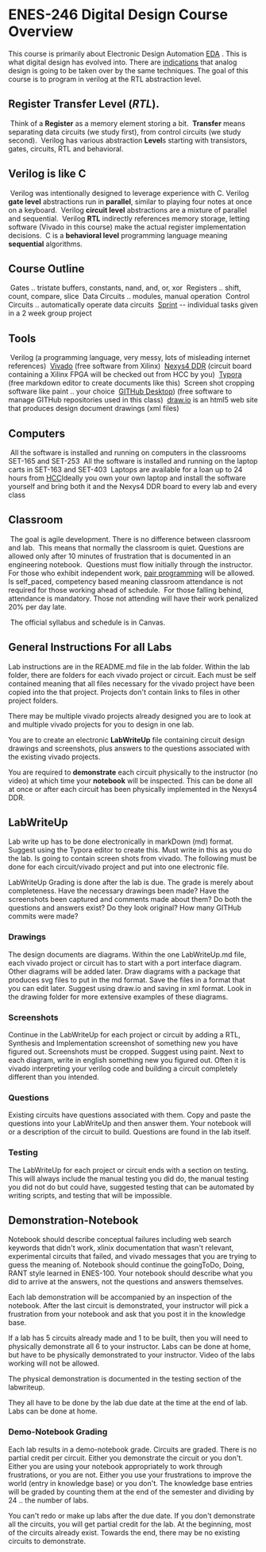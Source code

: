 # ENES-246 Digital Design Course Overview

This course is primarily about Electronic Design Automation [EDA](https://en.wikipedia.org/wiki/Electronic_design_automation) . This is what digital design has evolved into. There are [indications](https://www.darpa.mil/work-with-us/electronics-resurgence-initiative) that analog design is going to be taken over by the same techniques.  The goal of this course is to program in verilog at the RTL abstraction level.

## Register Transfer Level (***RTL***). 

​	Think of a **Register** as a memory element storing a bit.
​	**Transfer** means separating data circuits (we study first), from control circuits  (we study second).
​	Verilog has various abstraction **Level**s starting with transistors, gates, circuits, RTL and behavioral.

## Verilog is like C

​	Verilog was intentionally designed to leverage experience with C.
​	Verilog **gate level** abstractions run in **parallel**, similar to playing four notes at once on a keyboard. 
​	Verilog **circuit level** abstractions are a mixture of parallel and sequential. 
​	Verilog **RTL** indirectly references memory storage, letting software (Vivado in this course) make the actual register implementation decisions. 
​	C is a **behavioral level** programming language meaning **sequential** algorithms.

## Course Outline

​	Gates .. tristate buffers, constants, nand, and, or, xor
​	Registers .. shift, count, compare, slice
​	Data Circuits .. modules, manual operation
​	Control Circuits .. automatically operate data circuits
​	[Sprint](https://en.wikipedia.org/wiki/Scrum_(software_development)#Sprint) -- individual tasks given in a  2 week group project

## Tools

​	Verilog (a programming language, very messy, lots of misleading internet references)
​	[Vivado](https://www.xilinx.com/support/download.html) (free software from Xilinx)
​	[Nexys4 DDR](https://store.digilentinc.com/nexys-4-ddr-artix-7-fpga-trainer-board-recommended-for-ece-curriculum/) (circuit board containing a Xilinx FPGA will be checked out from HCC by you)
​	[Typora](https://typora.io/) (free markdown editor to create documents like this)
​	Screen shot cropping software like paint .. your choice
​	[GITHub Desktop](https://desktop.github.com/)) (free software to manage GITHub repositories used in this class)
​	[draw.io](https://www.draw.io/)  is an html5 web site that produces design document drawings (xml files) 

## Computers

​	All the software is installed and running on computers in the classrooms SET-165 and SET-253
​	All the software is installed and running on the laptop carts in SET-163 and SET-403
​	Laptops are available for a loan up to 24 hours from [HCC](http://howardcc.smartcatalogiq.com/en/2015-2016/Catalog/General-Information/Computer-Services/Laptop-Loans)
​	Ideally you own your own laptop and install the software yourself and bring both it and the Nexys4 DDR board to every lab and every class

## Classroom

​	The goal is agile development. There is no difference between classroom and lab.
​	This means that normally the classroom is quiet.
​	Questions are allowed only after 10 minutes of frustration that is documented in an engineering notebook.
​	Questions must flow initially through the instructor.
​	For those who exhibit independent work, [pair programming](https://en.wikipedia.org/wiki/Pair_programming) will be allowed.
​	Is self_paced, competency based meaning classroom attendance is not required for those working ahead of schedule.
​	For those falling behind, attendance is mandatory.  Those not attending will have their work penalized 20% per day 	late. 

​	The official syllabus and schedule is in Canvas. 

## General Instructions For all Labs

Lab instructions are in the README.md file in the lab folder.  Within the lab folder, there are folders for each vivado project or circuit. Each must be self contained meaning that all files necessary for the vivado project have been copied into the that project. Projects don't contain links to files in other project folders. 

There may be multiple vivado projects already designed you are to look at and multiple vivado projects for you to design in one lab.  

You are to create an electronic **LabWriteUp** file containing circuit design drawings and screenshots, plus answers to the questions associated with the existing vivado projects. 

You are required to **demonstrate** each circuit physically to the instructor (no video) at which time your **notebook** will be inspected. This can be done all at once or after each circuit has been physically implemented in the Nexys4 DDR. 

## LabWriteUp  

Lab write up has to be done electronically in markDown (md) format. Suggest using the Typora editor to create this. Must write in this as you do the lab. Is going to contain screen shots from vivado.  The following must be done for each circuit/vivado project and put into one electronic file. 

LabWriteUp Grading is done after the lab is due. The grade is merely about completeness. Have the necessary drawings been made? Have the screenshots been captured and comments made about them? Do both the questions and answers exist? Do they look original? How many GITHub commits were made?

### Drawings  

The design documents are diagrams. Within the one LabWriteUp.md file, each vivado project or circuit has to start with a port interface diagram.  Other diagrams will be added later. Draw diagrams with a package that produces svg files to put in the md format. Save the files in a format that you can edit later. Suggest using draw.io and saving in xml format. Look in the drawing folder for more extensive examples of these diagrams.

### Screenshots  

Continue in the LabWriteUp for each project or circuit by adding a RTL, Synthesis and Implementation screenshot of something new you have figured out.  Screenshots must be cropped. Suggest using paint. Next to each diagram, write in english something new you figured out.  Often it is vivado interpreting your verilog code and building a circuit completely different than you intended. 

### Questions  

Existing circuits have questions associated with them. Copy and paste the questions into your LabWriteUp and then answer them. Your notebook will or a description of the circuit to build. Questions are found in the lab itself. 

### Testing  

The LabWriteUp for each project or circuit ends with a section on testing. This will always include the manual testing you did do, the manual testing you did not do but could have, suggested testing that can be automated by writing scripts, and testing that will be impossible. 

## Demonstration-Notebook  

Notebook should describe conceptual failures including web search keywords that didn't work, xlinix documentation that wasn't relevant, experimental circuits that failed, and vivado messages that you are trying to guess the meaning of.  Notebook should continue the goingToDo, Doing, RANT style learned in ENES-100. Your notebook should describe what you did to arrive at the answers, not the questions and answers themselves. 

Each lab demonstration will be accompanied by an inspection of the notebook. After the last circuit is demonstrated, your instructor will pick a frustration from your notebook and ask that you post it in the knowledge base. 

If a lab has 5 circuits already made and 1 to be built, then you will need to physically demonstrate all 6 to your instructor. Labs can be done at home, but have to be physically demonstrated to your instructor.  Video of the labs working will not be allowed.

The physical demonstration is documented in the testing section of the labwriteup. 

They all have to be done by the lab due date at the time at the end of lab. Labs can be done at home.

### Demo-Notebook Grading

Each lab results in a demo-notebook grade. Circuits are graded. There is no partial credit per circuit. Either you demonstrate the circuit or you don't. Either you are using your notebook appropriately to work through frustrations, or you are not. Either you use your frustrations to improve the world (entry in knowledge base) or you don't. The knowledge base entries will be graded by counting them at the end of the semester and dividing by 24 .. the number of labs. 

You can't redo or make up labs after the due date. If you don't demonstrate all the circuits, you will get partial credit for the lab. At the beginning, most of the circuits already exist. Towards the end, there may be no existing circuits to demonstrate.  
